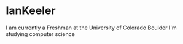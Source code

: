 # IanKeeler
I am currently a Freshman at the University of Colorado Boulder
I'm studying computer science
